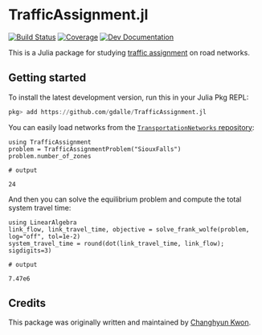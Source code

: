 # TrafficAssignment.jl

[![Build Status](https://github.com/gdalle/TrafficAssignment.jl/actions/workflows/Test.yml/badge.svg?branch=master)](https://github.com/gdalle/TrafficAssignment.jl/actions/workflows/Test.yml?query=branch%3Amaster)
[![Coverage](https://codecov.io/gh/gdalle/TrafficAssignment.jl/branch/master/graph/badge.svg)](https://app.codecov.io/gh/gdalle/TrafficAssignment.jl)
[![Dev Documentation](https://img.shields.io/badge/docs-dev-blue.svg)](https://gdalle.github.io/TrafficAssignment.jl/dev/)

This is a Julia package for studying [traffic assignment](https://en.wikipedia.org/wiki/Route_assignment) on road networks.

## Getting started

To install the latest development version, run this in your Julia Pkg REPL:

```julia
pkg> add https://github.com/gdalle/TrafficAssignment.jl
```

You can easily load networks from the [`TransportationNetworks` repository](https://github.com/bstabler/TransportationNetworks):

```jldoctest readme
using TrafficAssignment
problem = TrafficAssignmentProblem("SiouxFalls")
problem.number_of_zones

# output

24
```

And then you can solve the equilibrium problem and compute the total system travel time:

```jldoctest readme
using LinearAlgebra
link_flow, link_travel_time, objective = solve_frank_wolfe(problem, log="off", tol=1e-2)
system_travel_time = round(dot(link_travel_time, link_flow); sigdigits=3)

# output

7.47e6
```

## Credits

This package was originally written and maintained by [Changhyun Kwon](http://www.chkwon.net).
